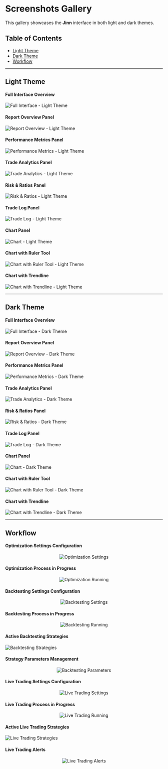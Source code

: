 # Screenshots Gallery

This gallery showcases the **Jinn** interface in both light and dark themes.

## Table of Contents

- [Light Theme](#light-theme)
- [Dark Theme](#dark-theme)
- [Workflow](#workflow)

---

## <a id="light-theme"></a> Light Theme

#### Full Interface Overview

![Full Interface - Light Theme](light-theme/full_interface.png)

#### Report Overview Panel

![Report Overview - Light Theme](light-theme/report_overview.png)

#### Performance Metrics Panel

![Performance Metrics - Light Theme](light-theme/performance_metrics.png)

#### Trade Analytics Panel

![Trade Analytics - Light Theme](light-theme/trade_analytics.png)

#### Risk & Ratios Panel

![Risk & Ratios - Light Theme](light-theme/risk_ratios.png)

#### Trade Log Panel

![Trade Log - Light Theme](light-theme/trade_log.png)

#### Chart Panel

![Chart - Light Theme](light-theme/chart.png)

#### Chart with Ruler Tool

![Chart with Ruler Tool - Light Theme](light-theme/chart_with_ruler.png)

#### Chart with Trendline

![Chart with Trendline - Light Theme](light-theme/chart_with_trendline.png)

---

## <a id="dark-theme"></a> Dark Theme

#### Full Interface Overview

![Full Interface - Dark Theme](dark-theme/full_interface.png)

#### Report Overview Panel

![Report Overview - Dark Theme](dark-theme/report_overview.png)

#### Performance Metrics Panel

![Performance Metrics - Dark Theme](dark-theme/performance_metrics.png)

#### Trade Analytics Panel

![Trade Analytics - Dark Theme](dark-theme/trade_analytics.png)

#### Risk & Ratios Panel

![Risk & Ratios - Dark Theme](dark-theme/risk_ratios.png)

#### Trade Log Panel

![Trade Log - Dark Theme](dark-theme/trade_log.png)

#### Chart Panel

![Chart - Dark Theme](dark-theme/chart.png)

#### Chart with Ruler Tool

![Chart with Ruler Tool - Dark Theme](dark-theme/chart_with_ruler.png)

#### Chart with Trendline

![Chart with Trendline - Dark Theme](dark-theme/chart_with_trendline.png)

---

## <a id="workflow"></a> Workflow

#### Optimization Settings Configuration

<div align="center">

![Optimization Settings](workflow/optimization_settings.png)

</div>

#### Optimization Process in Progress

<div align="center">

![Optimization Running](workflow/optimization_running.png)

</div>

#### Backtesting Settings Configuration

<div align="center">

![Backtesting Settings](workflow/backtesting_settings.png)

</div>

#### Backtesting Process in Progress

<div align="center">

![Backtesting Running](workflow/backtesting_running.png)

</div>

#### Active Backtesting Strategies

![Backtesting Strategies](workflow/backtesting_strategies.png)

#### Strategy Parameters Management

<div align="center">

![Backtesting Parameters](workflow/backtesting_parameters.png)

</div>

#### Live Trading Settings Configuration

<div align="center">

![Live Trading Settings](workflow/live_trading_settings.png)

</div>

#### Live Trading Process in Progress

<div align="center">

![Live Trading Running](workflow/live_trading_running.png)

</div>

#### Active Live Trading Strategies

![Live Trading Strategies](workflow/live_trading_strategies.png)

#### Live Trading Alerts

<div align="center">

![Live Trading Alerts](workflow/live_trading_alerts.png)

</div>

